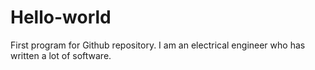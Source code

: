 # Hello-world
First program for Github repository.
I am an electrical engineer who has written a lot of software.
